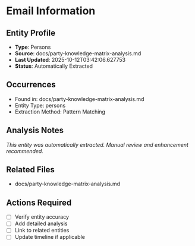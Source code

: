# Email Information

## Entity Profile
- **Type**: Persons
- **Source**: docs/party-knowledge-matrix-analysis.md
- **Last Updated**: 2025-10-12T03:42:06.627753
- **Status**: Automatically Extracted

## Occurrences
- Found in: docs/party-knowledge-matrix-analysis.md
- Entity Type: persons
- Extraction Method: Pattern Matching

## Analysis Notes
*This entity was automatically extracted. Manual review and enhancement recommended.*

## Related Files
- docs/party-knowledge-matrix-analysis.md

## Actions Required
- [ ] Verify entity accuracy
- [ ] Add detailed analysis
- [ ] Link to related entities
- [ ] Update timeline if applicable
